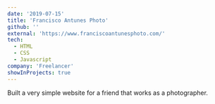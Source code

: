 ```yaml
---
date: '2019-07-15'
title: 'Francisco Antunes Photo'
github: ''
external: 'https://www.franciscoantunesphoto.com/'
tech:
  - HTML
  - CSS
  - Javascript
company: 'Freelancer'
showInProjects: true
---
```


Built a very simple website for a friend that works as a photographer.
